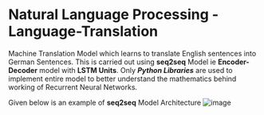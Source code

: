 # Natural Language Processing - Language-Translation
Machine Translation Model which learns to translate English sentences into German Sentences. This is carried out using **seq2seq** Model ie **Encoder-Decoder** model with **LSTM Units**. Only ***Python Libraries*** are used to implement entire model to better understand the mathematics behind working of Recurrent Neural Networks.

Given below is an example of **seq2seq** Model Architecture
![image](https://user-images.githubusercontent.com/63362412/122981439-60b6ca00-d3b7-11eb-8dc5-1bc2fb55747c.png)








